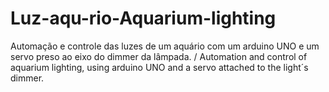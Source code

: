 # Luz-aqu-rio-Aquarium-lighting
Automação e controle das luzes de um aquário com um arduino UNO e um servo preso ao eixo do dimmer da lâmpada. / Automation and control of aquarium lighting, using arduino UNO and a servo attached to the light´s dimmer.
